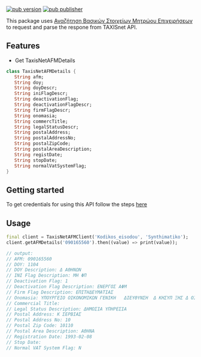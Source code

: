[![pub version](https://img.shields.io/pub/v/taxisnet_afm)](https://pub.dev/packages/taxisnet_afm)
[![pub publisher](https://img.shields.io/pub/publisher/taxisnet_afm)](https://pub.dev/publishers/johnstef.com/packages)

This package uses [Αναζήτηση Βασικών Στοιχείων Μητρώου Επιχειρήσεων](https://www.aade.gr/epiheiriseis/forologikes-ypiresies/mitroo/anazitisi-basikon-stoiheion-mitrooy-epiheiriseon)
to request and parse the respone from TAXISnet API.

## Features

- Get TaxisNetAFMDetails
```dart
class TaxisNetAFMDetails {
   String afm;
   String doy;
   String doyDescr;
   String iniFlagDescr;
   String deactivationFlag;
   String deactivationFlagDescr;
   String firmFlagDescr;
   String onomasia;
   String commercTitle;
   String legalStatusDescr;
   String postalAddress;
   String postalAddressNo;
   String postalZipCode;
   String postalAreaDescription;
   String registDate;
   String stopDate;
   String normalVatSystemFlag;
}
```

## Getting started

To get credentials for using this API follow the steps [here](https://www.aade.gr/epiheiriseis/forologikes-ypiresies/mitroo/anazitisi-basikon-stoiheion-mitrooy-epiheiriseon)

## Usage

```dart
final client = TaxisNetAFMClient('Kodikos_eisodou', 'Synthimatiko');
client.getAFMDetails('090165560').then((value) => print(value));

// output:
// AFM: 090165560
// DOY: 1104
// DOY Description: Δ ΑΘΗΝΩΝ
// INI Flag Description: ΜΗ ΦΠ
// Deactivation Flag: 1
// Deactivation Flag Description: ΕΝΕΡΓΟΣ ΑΦΜ
// Firm Flag Description: ΕΠΙΤΗΔΕΥΜΑΤΙΑΣ
// Onomasia: ΥΠΟΥΡΓΕΙΟ ΟΙΚΟΝΟΜΙΚΩΝ ΓΕΝΙΚΗ   ΔIEYΘΥΝΣΗ  Δ ΚΗΣΥΠ ΞΗΣ Δ ΟΙΚ
// Commercial Title:
// Legal Status Description: ΔΗΜΟΣΙΑ ΥΠΗΡΕΣΙΑ
// Postal Address: Κ ΣΕΡΒΙΑΣ
// Postal Address No: 10
// Postal Zip Code: 10110
// Postal Area Description: ΑΘΗΝΑ
// Registration Date: 1993-02-08
// Stop Date:
// Normal VAT System Flag: N
```

